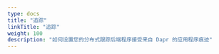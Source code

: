 ```yaml
---
type: docs
title: "追踪"
linkTitle: "追踪"
weight: 100
description: "如何设置您的分布式跟踪后端程序接受来自 Dapr 的应用程序痕迹"
---
```


